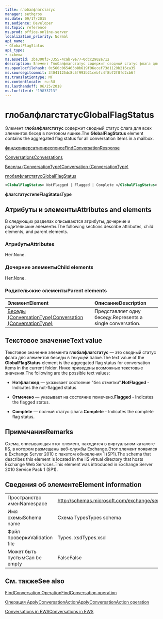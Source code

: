 ```yaml
---
title: глобалфлагстатус
manager: sethgros
ms.date: 09/17/2015
ms.audience: Developer
ms.topic: reference
ms.prod: office-online-server
localization_priority: Normal
api_name:
- GlobalFlagStatus
api_type:
- schema
ms.assetid: 3ba300f3-3355-4cab-9e77-0dcc2902e712
description: Элемент Глобалфлагстатус содержит сводный статус флага для всех элементов бесед в почтовом ящике.
ms.openlocfilehash: 0c560c065463b8b619f96ecef73d1120b216ca35
ms.sourcegitcommit: 34041125dc8c5f993b21cebfc4f8b72f0fd2cb6f
ms.translationtype: MT
ms.contentlocale: ru-RU
ms.lasthandoff: 06/25/2018
ms.locfileid: "19833713"
---
```

# <a name="globalflagstatus"></a><span data-ttu-id="d8161-103">глобалфлагстатус</span><span class="sxs-lookup"><span data-stu-id="d8161-103">GlobalFlagStatus</span></span>

<span data-ttu-id="d8161-104">Элемент **глобалфлагстатус** содержит сводный статус флага для всех элементов бесед в почтовом ящике.</span><span class="sxs-lookup"><span data-stu-id="d8161-104">The **GlobalFlagStatus** element contains the aggregated flag status for all conversation items in a mailbox.</span></span> 
  
[<span data-ttu-id="d8161-105">финдконверсатионреспонсе</span><span class="sxs-lookup"><span data-stu-id="d8161-105">FindConversationResponse</span></span>](findconversationresponse.md)
  
[<span data-ttu-id="d8161-106">Conversations</span><span class="sxs-lookup"><span data-stu-id="d8161-106">Conversations</span></span>](conversations-ex15websvcsotherref.md)
  
[<span data-ttu-id="d8161-107">Беседы (ConversationType)</span><span class="sxs-lookup"><span data-stu-id="d8161-107">Conversation (ConversationType)</span></span>](conversation-conversationtype.md)
  
[<span data-ttu-id="d8161-108">глобалфлагстатус</span><span class="sxs-lookup"><span data-stu-id="d8161-108">GlobalFlagStatus</span></span>](globalflagstatus.md)
  
```XML
<GlobalFlagStatus> NotFlagged | Flagged | Complete </GlobalFlagStatus>
```

 <span data-ttu-id="d8161-109">**флагстатустипе**</span><span class="sxs-lookup"><span data-stu-id="d8161-109">**FlagStatusType**</span></span>
## <a name="attributes-and-elements"></a><span data-ttu-id="d8161-110">Атрибуты и элементы</span><span class="sxs-lookup"><span data-stu-id="d8161-110">Attributes and elements</span></span>

<span data-ttu-id="d8161-111">В следующих разделах описываются атрибуты, дочерние и родительские элементы.</span><span class="sxs-lookup"><span data-stu-id="d8161-111">The following sections describe attributes, child elements, and parent elements.</span></span>
  
### <a name="attributes"></a><span data-ttu-id="d8161-112">Атрибуты</span><span class="sxs-lookup"><span data-stu-id="d8161-112">Attributes</span></span>

<span data-ttu-id="d8161-113">Нет.</span><span class="sxs-lookup"><span data-stu-id="d8161-113">None.</span></span>
  
### <a name="child-elements"></a><span data-ttu-id="d8161-114">Дочерние элементы</span><span class="sxs-lookup"><span data-stu-id="d8161-114">Child elements</span></span>

<span data-ttu-id="d8161-115">Нет.</span><span class="sxs-lookup"><span data-stu-id="d8161-115">None.</span></span>
  
### <a name="parent-elements"></a><span data-ttu-id="d8161-116">Родительские элементы</span><span class="sxs-lookup"><span data-stu-id="d8161-116">Parent elements</span></span>

|<span data-ttu-id="d8161-117">**Элемент**</span><span class="sxs-lookup"><span data-stu-id="d8161-117">**Element**</span></span>|<span data-ttu-id="d8161-118">**Описание**</span><span class="sxs-lookup"><span data-stu-id="d8161-118">**Description**</span></span>|
|:-----|:-----|
|[<span data-ttu-id="d8161-119">Беседы (ConversationType)</span><span class="sxs-lookup"><span data-stu-id="d8161-119">Conversation (ConversationType)</span></span>](conversation-conversationtype.md) <br/> |<span data-ttu-id="d8161-120">Представляет одну беседу.</span><span class="sxs-lookup"><span data-stu-id="d8161-120">Represents a single conversation.</span></span>  <br/> |
   
## <a name="text-value"></a><span data-ttu-id="d8161-121">Текстовое значение</span><span class="sxs-lookup"><span data-stu-id="d8161-121">Text value</span></span>

<span data-ttu-id="d8161-122">Текстовое значение элемента **глобалфлагстатус** — это сводный статус флага для элементов беседы в текущей папке.</span><span class="sxs-lookup"><span data-stu-id="d8161-122">The text value of the **GlobalFlagStatus** element is the aggregated flag status for conversation items in the current folder.</span></span> <span data-ttu-id="d8161-123">Ниже приведены возможные текстовые значения.</span><span class="sxs-lookup"><span data-stu-id="d8161-123">The following are the possible text values:</span></span> 
  
- <span data-ttu-id="d8161-124">**Нотфлагжед** — указывает состояние "без отметки".</span><span class="sxs-lookup"><span data-stu-id="d8161-124">**NotFlagged** - Indicates the not-flagged status.</span></span> 
    
- <span data-ttu-id="d8161-125">**Отмечено** — указывает на состояние помечено.</span><span class="sxs-lookup"><span data-stu-id="d8161-125">**Flagged** - Indicates the flagged status.</span></span> 
    
- <span data-ttu-id="d8161-126">**Complete** — полный статус флага.</span><span class="sxs-lookup"><span data-stu-id="d8161-126">**Complete** - Indicates the complete flag status.</span></span> 
    
## <a name="remarks"></a><span data-ttu-id="d8161-127">Примечания</span><span class="sxs-lookup"><span data-stu-id="d8161-127">Remarks</span></span>

<span data-ttu-id="d8161-128">Схема, описывающая этот элемент, находится в виртуальном каталоге IIS, в котором размещены веб-службы Exchange.Этот элемент появился в Exchange Server 2010 с пакетом обновления 1 (SP1).</span><span class="sxs-lookup"><span data-stu-id="d8161-128">The schema that describes this element is located in the IIS virtual directory that hosts Exchange Web Services.This element was introduced in Exchange Server 2010 Service Pack 1 (SP1).</span></span>
  
## <a name="element-information"></a><span data-ttu-id="d8161-129">Сведения об элементе</span><span class="sxs-lookup"><span data-stu-id="d8161-129">Element information</span></span>

|||
|:-----|:-----|
|<span data-ttu-id="d8161-130">Пространство имен</span><span class="sxs-lookup"><span data-stu-id="d8161-130">Namespace</span></span>  <br/> |http://schemas.microsoft.com/exchange/services/2006/types  <br/> |
|<span data-ttu-id="d8161-131">Имя схемы</span><span class="sxs-lookup"><span data-stu-id="d8161-131">Schema name</span></span>  <br/> |<span data-ttu-id="d8161-132">Схема Types</span><span class="sxs-lookup"><span data-stu-id="d8161-132">Types schema</span></span>  <br/> |
|<span data-ttu-id="d8161-133">Файл проверки</span><span class="sxs-lookup"><span data-stu-id="d8161-133">Validation file</span></span>  <br/> |<span data-ttu-id="d8161-134">Types. xsd</span><span class="sxs-lookup"><span data-stu-id="d8161-134">Types.xsd</span></span>  <br/> |
|<span data-ttu-id="d8161-135">Может быть пустым</span><span class="sxs-lookup"><span data-stu-id="d8161-135">Can be empty</span></span>  <br/> |<span data-ttu-id="d8161-136">False</span><span class="sxs-lookup"><span data-stu-id="d8161-136">False</span></span>  <br/> |
   
## <a name="see-also"></a><span data-ttu-id="d8161-137">См. также</span><span class="sxs-lookup"><span data-stu-id="d8161-137">See also</span></span>



[<span data-ttu-id="d8161-138">FindConversation Operation</span><span class="sxs-lookup"><span data-stu-id="d8161-138">FindConversation operation</span></span>](findconversation-operation.md)
  
[<span data-ttu-id="d8161-139">Операция ApplyConversationAction</span><span class="sxs-lookup"><span data-stu-id="d8161-139">ApplyConversationAction operation</span></span>](applyconversationaction-operation.md)


[<span data-ttu-id="d8161-140">Conversations in EWS</span><span class="sxs-lookup"><span data-stu-id="d8161-140">Conversations in EWS</span></span>](http://msdn.microsoft.com/library/91e64629-db6c-4c94-9dcb-d386232e8467%28Office.15%29.aspx)

